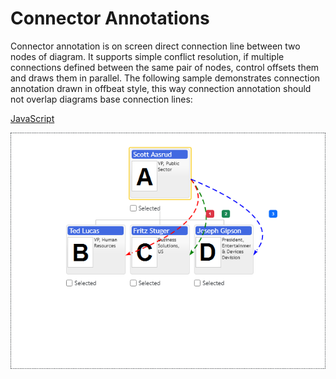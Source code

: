 # Connector Annotations

Connector annotation is on screen direct connection line between two nodes of diagram. It supports simple conflict resolution, if multiple connections defined between the same pair of nodes, control offsets them and draws them in parallel. The following sample demonstrates connection annotation drawn in offbeat style, this way connection annotation should not overlap diagrams base connection lines:

[JavaScript](javascript.controls/CaseConnectorAnnotation.html)

![Screenshot](javascript.controls/__image_snapshots__/CaseConnectorAnnotation-snap.png)